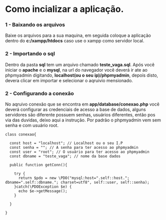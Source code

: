 # Como incializar a aplicação.

### 1 - Baixando os arquivos 
Baixe os arquivos para a sua maquina, em seguida coloque a aplicação dentro do **c:/xampp/htdocs** caso use o xampp como servidor local.

### 2 - Importando o sql
Dentro da pasta **sql** tem um arquivo chamado **teste_vaga.sql**. Após você iniciar o **apache** e o **mysql**, na url do navegador você deverá ir ate ao phpmyadmin digitando, **localhost(ou o seu ip)/phpmyadmin**, depois disto, devera clicar em importar e selecionar o aqruivio mensionado.

### 2 - Configurando a conexão
No aqruivo conexão que se encontra em **app/database/conexao.php** você deverá configurar as credenciais de acesso a base de dados, alguns servidores são diferente possuem senhas, usuários diferentes, então pos via das duvidas, deixo aqui a instrução. Por padrão o phpmyadmin vem sem senha e com usuário root. 

    class conexao{

      const host = "localhost"; // Localhost ou o seu I.P
      const senha = ""; // A senha para ter acesso ao phpmyadmin
      const user = "root"; // O usuário para ter acesso ao phpmyadmin
      const dbname = "teste_vaga"; // nome da base dados 

      public function getConn(){

        try {
          return $pdo = new \PDO("mysql:host=".self::host."; dbname=".self::dbname."; charset=utf8", self::user, self::senha);
        }catch(\PDOException $e) {
          echo $e->getMessage();
        }

      }

    }
